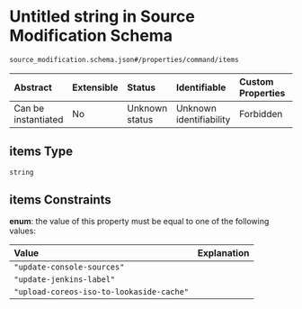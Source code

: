 # Untitled string in Source Modification Schema

```txt
source_modification.schema.json#/properties/command/items
```



| Abstract            | Extensible | Status         | Identifiable            | Custom Properties | Additional Properties | Access Restrictions | Defined In                                                                                          |
| :------------------ | :--------- | :------------- | :---------------------- | :---------------- | :-------------------- | :------------------ | :-------------------------------------------------------------------------------------------------- |
| Can be instantiated | No         | Unknown status | Unknown identifiability | Forbidden         | Allowed               | none                | [source\_modification.schema.json\*](../out/source_modification.schema.json "open original schema") |

## items Type

`string`

## items Constraints

**enum**: the value of this property must be equal to one of the following values:

| Value                                    | Explanation |
| :--------------------------------------- | :---------- |
| `"update-console-sources"`               |             |
| `"update-jenkins-label"`                 |             |
| `"upload-coreos-iso-to-lookaside-cache"` |             |
